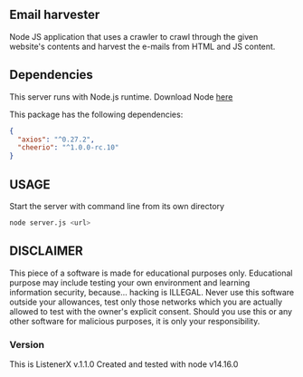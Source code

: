 ## Email harvester

Node JS application that uses a crawler to crawl through the given website's contents and harvest the e-mails from HTML and JS content.

## Dependencies

This server runs with Node.js runtime.
Download Node [here](https://nodejs.org/)

This package has the following dependencies:

```json
{
  "axios": "^0.27.2",
  "cheerio": "^1.0.0-rc.10"
}
```

## USAGE

Start the server with command line from its own directory

```sh
node server.js <url>
```

## DISCLAIMER

This piece of a software is made for educational purposes only. Educational purpose may include testing your own environment and learning information security, because... hacking is ILLEGAL. Never use this software outside your allowances, test only those networks which you are actually allowed to test with the owner's explicit consent.
Should you use this or any other software for malicious purposes, it is only your responsibility.

### Version

This is ListenerX v.1.1.0
Created and tested with node v14.16.0
